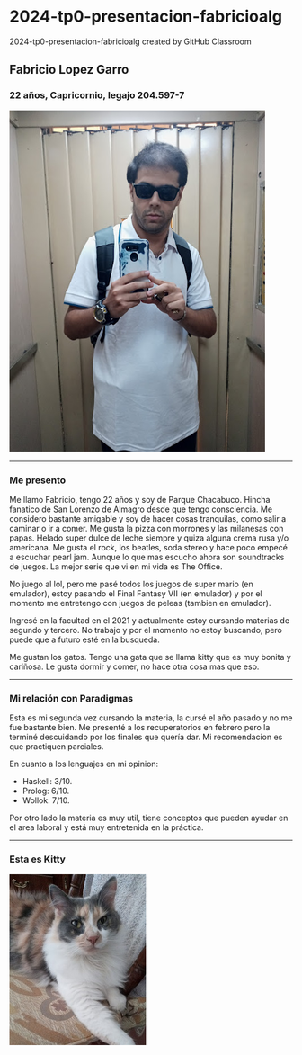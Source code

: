 # 2024-tp0-presentacion-fabricioalg
2024-tp0-presentacion-fabricioalg created by GitHub Classroom

## Fabricio Lopez Garro
### 22 años, Capricornio, legajo 204.597-7

![fotomia](/foto1.jpg)

***

### Me presento
Me llamo Fabricio, tengo 22 años y soy de Parque Chacabuco. Hincha fanatico de San Lorenzo de Almagro desde que tengo consciencia. Me considero bastante amigable y soy de hacer cosas tranquilas, como salir a caminar o ir a comer.
Me gusta la pizza con morrones y las milanesas con papas. Helado super dulce de leche siempre y quiza alguna crema rusa y/o americana. Me gusta el rock, los beatles, soda stereo y hace poco empecé a escuchar pearl jam. Aunque lo que mas escucho ahora son soundtracks de juegos. La mejor serie que vi en mi vida es The Office. 

No juego al lol, pero me pasé todos los juegos de super mario (en emulador), estoy pasando el Final Fantasy VII (en emulador) y por el momento me entretengo con juegos de peleas (tambien en emulador). 

Ingresé en la facultad en el 2021 y actualmente estoy cursando materias de segundo y tercero. No trabajo y por el momento no estoy buscando, pero puede que a futuro esté en la busqueda. 

Me gustan los gatos. Tengo una gata que se llama kitty que es muy bonita y cariñosa. Le gusta dormir y comer, no hace otra cosa mas que eso.

***

### Mi relación con Paradigmas
Esta es mi segunda vez cursando la materia, la cursé el año pasado y no me fue bastante bien. Me presenté a los recuperatorios en febrero pero la terminé descuidando por los finales que quería dar. 
Mi recomendacion es que practiquen parciales. 

En cuanto a los lenguajes en mi opinion:
* Haskell: 3/10.
* Prolog: 6/10.
* Wollok: 7/10.

Por otro lado la materia es muy util, tiene conceptos que pueden ayudar en el area laboral y está muy entretenida en la práctica.

***

### Esta es Kitty

![fotogato](/foto2.jpg)